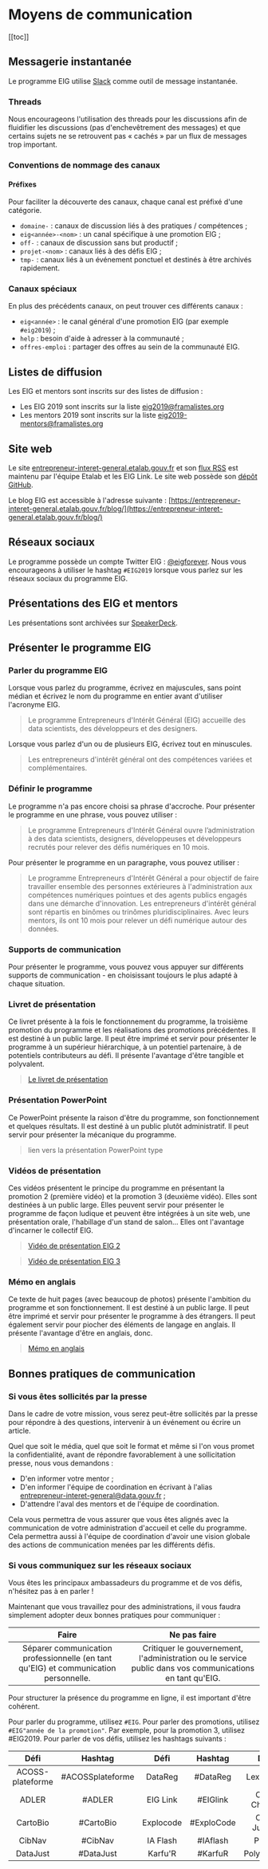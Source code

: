 # Moyens de communication

[[toc]]

## Messagerie instantanée

Le programme EIG utilise [Slack](https://eig-hq.slack.com) comme outil de message instantanée.

### Threads
Nous encourageons l'utilisation des threads pour les discussions afin de fluidifier les discussions (pas d'enchevêtrement des messages) et que certains sujets ne se retrouvent pas « cachés » par un flux de messages trop important.

### Conventions de nommage des canaux

#### Préfixes

Pour faciliter la découverte des canaux, chaque canal est préfixé d'une catégorie.

- `domaine-` : canaux de discussion liés à des pratiques / compétences ;
- `eig<année>-<nom>` : un canal spécifique à une promotion EIG ;
- `off-` : canaux de discussion sans but productif ;
- `projet-<nom>` : canaux liés à des défis EIG ;
- `tmp-` : canaux liés à un événement ponctuel et destinés à être archivés rapidement.

### Canaux spéciaux

En plus des précédents canaux, on peut trouver ces différents canaux :
- `eig<année>` : le canal général d'une promotion EIG (par exemple `#eig2019`) ;
- `help` : besoin d'aide à adresser à la communauté ;
- `offres-emploi` : partager des offres au sein de la communauté EIG.

## Listes de diffusion

Les EIG et mentors sont inscrits sur des listes de diffusion :

* Les EIG 2019 sont inscrits sur la liste [eig2019@framalistes.org](mailto:eig2019-mentors@framalistes.org)
* Les mentors 2019 sont inscrits sur la liste [eig2019-mentors@framalistes.org](mailto:eig2019-mentors@framalistes.org)

## Site web

Le site [entrepreneur-interet-general.etalab.gouv.fr](https://entrepreneur-interet-general.etalab.gouv.fr) et son [flux RSS](https://entrepreneur-interet-general.etalab.gouv.fr/feed.xml) est maintenu par l'équipe Etalab et les EIG Link. Le site web possède son [dépôt GitHub](https://github.com/entrepreneur-interet-general/site-eig).

Le blog EIG est accessible à l'adresse suivante : [https://entrepreneur-interet-general.etalab.gouv.fr/blog/](https://entrepreneur-interet-general.etalab.gouv.fr/blog/)

## Réseaux sociaux

Le programme possède un compte Twitter EIG : [@eigforever](https://twitter.com/eigforever). Nous vous encourageons à utiliser le hashtag `#EIG2019` lorsque vous parlez sur les réseaux sociaux du programme EIG.

## Présentations des EIG et mentors

Les présentations sont archivées sur [SpeakerDeck](https://speakerdeck.com/eig2018).

## Présenter le programme EIG

### Parler du programme EIG
Lorsque vous parlez du programme, écrivez en majuscules, sans point médian et écrivez le nom du programme en entier avant d'utiliser l'acronyme EIG.

> Le programme Entrepreneurs d'Intérêt Général (EIG) accueille des data scientists, des développeurs et des designers.

Lorsque vous parlez d'un ou de plusieurs EIG, écrivez tout en minuscules.

> Les entrepreneurs d'intérêt général ont des compétences variées et complémentaires.

### Définir le programme
Le programme n'a pas encore choisi sa phrase d'accroche. Pour présenter le programme en une phrase, vous pouvez utiliser :

> Le programme Entrepreneurs d'Intérêt Général ouvre l’administration à des data scientists, designers, développeuses et développeurs recrutés pour relever des défis numériques en 10 mois.

Pour présenter le programme en un paragraphe, vous pouvez utiliser :

> Le programme Entrepreneurs d'Intérêt Général a pour objectif de faire travailler ensemble des personnes extérieures à l'administration aux compétences numériques pointues et des agents publics engagés dans une démarche d'innovation. Les entrepreneurs d'intérêt général sont répartis en binômes ou trinômes pluridisciplinaires. Avec leurs mentors, ils ont 10 mois pour relever un défi numérique autour des données.

### Supports de communication

Pour présenter le programme, vous pouvez vous appuyer sur différents supports de communication - en choisissant toujours le plus adapté à chaque situation. 

### Livret de présentation

Ce livret présente à la fois le fonctionnement du programme, la troisième promotion du programme et les réalisations des promotions précédentes. 
Il est destiné à un public large. Il peut être imprimé et servir pour présenter le programme à un supérieur hiérarchique, à un potentiel partenaire, à de potentiels contributeurs au défi. Il présente l'avantage d'être tangible et polyvalent.

> [Le livret de présentation](https://github.com/entrepreneur-interet-general/eig-link/raw/master/guides/livret-presentation-programme-2019.pdf)

### Présentation PowerPoint

Ce PowerPoint présente la raison d'être du programme, son fonctionnement et quelques résultats.
Il est destiné à un public plutôt administratif. Il peut servir pour présenter la mécanique du programme.

> lien vers la présentation PowerPoint type

### Vidéos de présentation

Ces vidéos présentent le principe du programme en présentant la promotion 2 (première vidéo) et la promotion 3 (deuxième vidéo).
Elles sont destinées à un public large. Elles peuvent servir pour présenter le programme de façon ludique et peuvent être intégrées à un site web, une présentation orale, l'habillage d'un stand de salon... Elles ont l'avantage d'incarner le collectif EIG. 

>[Vidéo de présentation EIG 2](https://www.dailymotion.com/video/x6fp47d)

>[Vidéo de présentation EIG 3](https://www.dailymotion.com/video/x75h2pz)

### Mémo en anglais

Ce texte de huit pages (avec beaucoup de photos) présente l'ambition du programme et son fonctionnement. 
Il est destiné à un public large. Il peut être imprimé et servir pour présenter le programme à des étrangers. Il peut également servir pour piocher des éléments de langage en anglais. Il présente l'avantage d'être en anglais, donc.

> [Mémo en anglais](https://entrepreneur-interet-general.etalab.gouv.fr/docs/Public-Interest-Entrepreneurs-EN-memo.pdf)

## Bonnes pratiques de communication

### Si vous êtes sollicités par la presse

Dans le cadre de votre mission, vous serez peut-être sollicités par la presse pour répondre à des questions, intervenir à un événement ou écrire un article.

Quel que soit le média, quel que soit le format et même si l'on vous promet la confidentialité, avant de répondre favorablement à une sollicitation presse, nous vous demandons :
- D'en informer votre mentor ;
- D'en informer l'équipe de coordination en écrivant à l'alias entrepreneur-interet-general@data.gouv.fr ;
- D'attendre l'aval des mentors et de l'équipe de coordination.

Cela vous permettra de vous assurer que vous êtes alignés avec la communication de votre administration d'accueil et celle du programme. Cela permettra aussi à l'équipe de coordination d'avoir une vision globale des actions de communication menées par les différents défis.

### Si vous communiquez sur les réseaux sociaux

Vous êtes les principaux ambassadeurs du programme et de vos défis, n'hésitez pas à en parler !

Maintenant que vous travaillez pour des administrations, il vous faudra simplement adopter deux bonnes pratiques pour communiquer :

|Faire|Ne pas faire| 
| :-------------: | :-------------: |
|Séparer communication professionnelle (en tant qu'EIG) et communication personnelle.|Critiquer le gouvernement, l'administration ou le service public dans vos communications en tant qu'EIG.|  
      
Pour structurer la présence du programme en ligne, il est important d'être cohérent. 

Pour parler du programme, utilisez `#EIG`. 
Pour parler des promotions, utilisez `#EIG"année de la promotion"`. Par exemple, pour la promotion 3, utilisez #EIG2019. 
Pour parler de vos défis, utilisez les hashtags suivants :

|Défi|Hashtag|Défi|Hashtag|Défi|Hashtag|  
| :-------------: | :-------------: | :-------------: | :-------------: | :-------------: | :-------------: |
| ACOSS-plateforme | #ACOSSplateforme | DataReg | #DataReg | LexImpact | #LexImpact |
| ADLER | #ADLER | EIG Link | #EIGlink | Open Chronic | #OpenChronic |
| CartoBio | #CartoBio | Explocode | #ExploCode | Open Justice | #OpenJustice |
| CibNav | #CibNav | IA Flash | #IAflash | Plume | #Plume |
| DataJust | #DataJust | Karfu'R | #KarfuR | PolyGraphe | #PolyGraphe |
